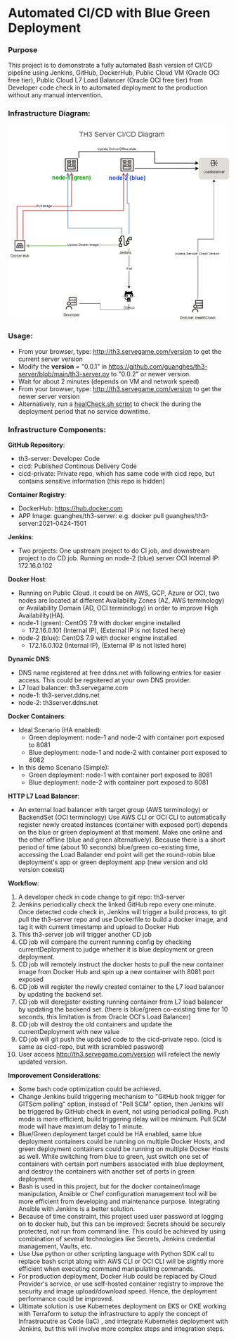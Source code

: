 # Automated CI/CD with Blue Green Deployment
### Purpose
This project is to demonstrate a fully automated Bash version of CI/CD pipeline using Jenkins, GitHub, DockerHub, Public Cloud VM (Oracle OCI free tier), Public Cloud L7 Load Balancer (Oracle OCI free tier) from Developer code check in to automated deployment to the production without any manual intervention.

### Infrastructure Diagram:
![CICD Diagram](/CICD-Diagram.png)

### Usage:
* From your browser, type: http://th3.servegame.com/version to get the current server version
* Modify the __version__ = "0.0.1" in https://github.com/guanghes/th3-server/blob/main/th3-server.py to "0.0.2" or newer version.
* Wait for about 2 minutes (depends on VM and network speed)
* From your browser, type: http://th3.servegame.com/version to get the newer server version
* Alternatively, run a [healCheck.sh script](https://github.com/guanghes/cicd/blob/main/healthCheck.sh) to check the during the deployment period that no service downtime.

### Infrastructure Components:
**GitHub Repository**:
* th3-server: Developer Code
* cicd: Published Continous Delivery Code
* cicd-private: Private repo, which has same code with cicd repo, but contains sensitive information (this repo is hidden)

**Container Registry**:
* DockerHub: https://hub.docker.com
* APP Image: guanghes/th3-server:<tag>  e.g. docker pull guanghes/th3-server:2021-0424-1501

**Jenkins**:
* Two projects: One upstream project to do CI job, and downstream project to do CD job.
Running on node-2 (blue) server
OCI Internal IP: 172.16.0.102

**Docker Host**:
* Running on Public Cloud. it could be on AWS, GCP, Azure or OCI, two nodes are located at different Availability Zones (AZ, AWS terminology) or Availability Domain (AD, OCI terminology) in order to improve High Availability(HA).
* node-1 (green): CentOS 7.9 with docker engine installed
  * 172.16.0.101 (Internal IP), (External IP is not listed here)
* node-2 (blue): CentOS 7.9 with docker engine installed
  * 172.16.0.102 (Internal IP), (External IP is not listed here)

**Dynamic DNS**:
* DNS name registered at free ddns.net with following entries for easier access. This could be regsitered at your own DNS provider.
* L7 load balancer: th3.servegame.com
* node-1: th3-server.ddns.net
* node-2: th3server.ddns.net

**Docker Containers**:
* Ideal Scenario (HA enabled):
  * Green deployment: node-1 and node-2 with container port exposed to 8081
  * Blue deployment: node-1 and node-2 with container port exposed to 8082
* In this demo Scenario (Simple):
  * Green deployment: node-1 with container port exposed to 8081
  * Blue deployment: node-2 with container port exposed to 8081

**HTTP L7 Load Balancer**:
* An external load balancer with target group (AWS terminology) or BackendSet (OCI terminology)
Use AWS CLI or OCI CLI to automatically register newly created instances (container with exposed port) depends on the blue or green deployment at that moment.
Make one online and the other offline (blue and green alternatively).
Because there is a short period of time (about 10 seconds) blue/green co-existing time, accessing the Load Balander end point will get the round-robin blue deployment's app or green deployment app (new version and old version coexist)

**Workflow**:
1. A developer check in code change to git repo: th3-server
2. Jenkins periodically check the linked GitHub repo every one minute. Once detected code check in, Jenkins will trigger a build process, to git pull the th3-server repo and use Dockerfile to build a docker image, and tag it with current timestamp and upload to Docker Hub
3. This th3-server job will trigger another CD job
4. CD job will compare the current running config by checking currentDeployment to judge whether it is blue deployment or green deployment.
5. CD job will remotely instruct the docker hosts to pull the new container image from Docker Hub and spin up a new container with 8081 port exposed
6. CD job will register the newly created container to the L7 load balancer by updating the backend set.
7. CD job will deregister existing running container from L7 load balancer by updating the backend set. (there is blue/green co-existing time for 10 seconds, this limitation is from Oracle OCI's Load Balancer)
8. CD job will destroy the old containers and update the currentDeployment with new value
9. CD job will git push the updated code to the cicd-private repo. (cicd is same as cicd-repo, but with scrambled password)
10. User access http://th3.servegame.com/version will refelect the newly updated version.

**Imporovement Considerations**:
* Some bash code optimization could be achieved.
* Change Jenkins build triggering mechanism to "GitHub hook trigger for GITScm polling" option, instead of "Poll SCM" option, then Jenkins will be triggered by GitHub check in event, not using periodical polling. Push mode is more efficient, build triggering delay will be minimum. Pull SCM mode will have maximum delay to 1 minute.
* Blue/Green deployment target could be HA enabled, same blue deployment containers could be running on multiple Docker Hosts, and green deployment containers could be running on multiple Docker Hosts as well. While switching from blue to green, just switch one set of containers with certain port numbers associated with blue deployment, and destroy the containers with another set of ports in green deployment.
* Bash is used in this project, but for the docker container/image manipulation, Ansible or Chef configuration management tool will be more efficient from developing and maintenance purpose. Integrating Ansible with Jenkins is a better solution.
* Because of time constraint, this project used user password at logging on to docker hub, but this can be improved: Secrets should be securely protected, not run from command line. This could be achieved by using combination of several technologies like Secrets, Jenkins credential management, Vaults, etc. 
* Use Use python or other scripting language with Python SDK call to replace bash script along with AWS CLI or OCI CLI will be slightly more efficient when executing command manipulating commands.
* For production deployment, Docker Hub could be replaced by Cloud Provider's service, or use self-hosted container registry to improve the security and image upload/download speed. Hence, the deployment performance could be improved.
* Ultimate solution is use Kubernetes deployment on EKS or OKE working with Terraform to setup the infrastructure to apply the concept of Infrastrucutre as Code (IaC) , and integrate Kubernetes deployment with Jenkins, but this will involve more complex steps and integration steps.
